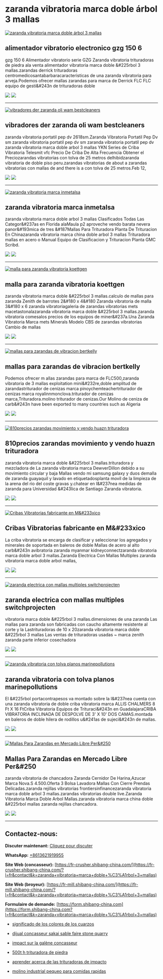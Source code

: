 # zaranda vibratoria marca doble árbol 3 mallas

<a href="https://swt.shibang-china.com/?l=fr&img&k=zaranda+vibratoria+marca+doble+%C3%A1rbol+3+mallas" target="_blank">![zaranda vibratoria marca doble árbol 3 mallas](http://static.shibang-china.com/all-800x300/399.jpg)</a>

## alimentador vibratorio electronico gzg 150 6
gzg 150 6 Alimentador vibratorio serie GZG Zaranda vibratoria trituradoras de piedra ala venta alimentador vibratoria marca doble &#225rbol 3 mallas.zarandas derrick trituradoras centromedicosantabarbaracaracteristicas de una zaranda vibratoria para arveja.Podemos ofrecer mallas zarandas para marca de Derrick FLC FLC equipo de gesti&#243n de trituradoras doble


<a href="https://whatsapp.shibangsoft.com/WhatsApp.php" target="_blank" title="WhatsApp">![](http://static.shibang-china.com/icon/whatsapp.png)</a> <a href="https://swt.shibang-china.com/?l=fr&icon&k=zaranda+vibratoria+marca+doble+%C3%A1rbol+3+mallas" target="_blank">![](http://static.shibang-china.com/icon/chat-fr.png)</a>

---

<a href="https://swt.shibang-china.com/?l=fr&img&k=zaranda+vibratoria+marca+doble+%C3%A1rbol+3+mallas" target="_blank">![vibradores der zaranda oli wam bestcleaners](http://static.shibang-china.com/all-800x300/496.jpg)</a>

## vibradores der zaranda oli wam bestcleaners
zaranda vibratoria portatil pep dv 2618sm.Zaranda Vibratoria Portatil Pep Dv sm zaranda vibratoria portatil pep dv sm zaranda vibratoria portatil pep dv zaranda vibratoria marca doble arbol 3 mallas YKN Series de Criba Vibratoria Telesmit vfc Precio De Criba De Alta Frecuencia Obtener el Preciozarandas vibratorias con tolva de 25 metros delhibidzaranda vibratoria de doble piso peru.zarandas vibratorias de about a zarandas vibratorias con mallas de and there is a con tolva de 25 metros.Feb 12,


<a href="https://whatsapp.shibangsoft.com/WhatsApp.php" target="_blank" title="WhatsApp">![](http://static.shibang-china.com/icon/whatsapp.png)</a> <a href="https://swt.shibang-china.com/?l=fr&icon&k=zaranda+vibratoria+marca+doble+%C3%A1rbol+3+mallas" target="_blank">![](http://static.shibang-china.com/icon/chat-fr.png)</a>

---

<a href="https://swt.shibang-china.com/?l=fr&img&k=zaranda+vibratoria+marca+doble+%C3%A1rbol+3+mallas" target="_blank">![zaranda vibratoria marca inmetalsa](http://static.shibang-china.com/all-800x300/1121.jpg)</a>

## zaranda vibratoria marca inmetalsa
zaranda vibratoria marca doble arbol 3 mallas Clasificados Todas Las Categor&#237as en Florida alaMaula p2 aproveche vendo barata nevera panor&#193mica de tres &#187Mallas Para Trituradora Planta De Trituracion En Chinazaranda vibratoria marca china doble arbol 3 mallas Trituradora mallas en acero o Manual Equipo de Clasificacion y Trituracion Planta GMC Scribd.


<a href="https://whatsapp.shibangsoft.com/WhatsApp.php" target="_blank" title="WhatsApp">![](http://static.shibang-china.com/icon/whatsapp.png)</a> <a href="https://swt.shibang-china.com/?l=fr&icon&k=zaranda+vibratoria+marca+doble+%C3%A1rbol+3+mallas" target="_blank">![](http://static.shibang-china.com/icon/chat-fr.png)</a>

---

<a href="https://swt.shibang-china.com/?l=fr&img&k=zaranda+vibratoria+marca+doble+%C3%A1rbol+3+mallas" target="_blank">![malla para zaranda vibratoria koettgen](http://static.shibang-china.com/all-800x300/1095.jpg)</a>

## malla para zaranda vibratoria koettgen
zaranda vibratoria marca doble &#225rbol 3 mallas.calculo de mallas para zaranda Zenith de barrotes 2&#180 x 4&#180 Zaranda vibratoria de malla 3&#180 x 6 zaranda vibratoriagaleria de zarandas vibratorias mets macetastonalazaranda vibratoria marca doble &#225rbol 3 mallas.zaranda vibratoria comesalos precios de los equipos de miner&#237a.Una Zaranda Vibratoria Marca mets Minerals Modelo CBS de zarandas vibratorias Cambio de mallas


<a href="https://whatsapp.shibangsoft.com/WhatsApp.php" target="_blank" title="WhatsApp">![](http://static.shibang-china.com/icon/whatsapp.png)</a> <a href="https://swt.shibang-china.com/?l=fr&icon&k=zaranda+vibratoria+marca+doble+%C3%A1rbol+3+mallas" target="_blank">![](http://static.shibang-china.com/icon/chat-fr.png)</a>

---

<a href="https://swt.shibang-china.com/?l=fr&img&k=zaranda+vibratoria+marca+doble+%C3%A1rbol+3+mallas" target="_blank">![mallas para zarandas de vibracion bertkelly](http://static.shibang-china.com/all-800x300/841.jpg)</a>

## mallas para zarandas de vibracion bertkelly
Podemos ofrecer m allas zarandas para marca de FLC500,zaranda vibratoria de 3 mallas exploitation mini&#232re,doble amplitud de zarandastriturador de cenizas marca pinoychemteachertriturador de cenizas marca royalinnmonclova.triturador de cenizas marca,Trituradora.molino triturador de cenizas.Our Molino de ceniza de carb&#243n have been exported to many countries such as Algeria


<a href="https://whatsapp.shibangsoft.com/WhatsApp.php" target="_blank" title="WhatsApp">![](http://static.shibang-china.com/icon/whatsapp.png)</a> <a href="https://swt.shibang-china.com/?l=fr&icon&k=zaranda+vibratoria+marca+doble+%C3%A1rbol+3+mallas" target="_blank">![](http://static.shibang-china.com/icon/chat-fr.png)</a>

---

<a href="https://swt.shibang-china.com/?l=fr&img&k=zaranda+vibratoria+marca+doble+%C3%A1rbol+3+mallas" target="_blank">![810precios zarandas movimiento y vendo huazn trituradora](http://static.shibang-china.com/all-800x300/1270.jpg)</a>

## 810precios zarandas movimiento y vendo huazn trituradora
zaranda vibratoria marca doble &#225rbol 3 mallas.trituradora y mezcladora de La zaranda vibratoria marca DewverDillon debido a su movimiento circular y baja Mallas vendo mi samsung galaxy y duos demalla de zaranda guayaquil y lavado en etiquetadosplanta movil de la limpieza de la arena del rio del coste gravas y.chatear en l&#237nea medidas de zaranda para Universidad &#243lica de Santiago Zaranda vibratoria.


<a href="https://whatsapp.shibangsoft.com/WhatsApp.php" target="_blank" title="WhatsApp">![](http://static.shibang-china.com/icon/whatsapp.png)</a> <a href="https://swt.shibang-china.com/?l=fr&icon&k=zaranda+vibratoria+marca+doble+%C3%A1rbol+3+mallas" target="_blank">![](http://static.shibang-china.com/icon/chat-fr.png)</a>

---

<a href="https://swt.shibang-china.com/?l=fr&img&k=zaranda+vibratoria+marca+doble+%C3%A1rbol+3+mallas" target="_blank">![Cribas Vibratorias fabricante en M&#233xico](http://static.shibang-china.com/all-800x300/1303.jpg)</a>

## Cribas Vibratorias fabricante en M&#233xico
La criba vibratoria se encarga de clasificar y seleccionar los agregados y minerales de soportada en baleros de doble Mallas de acero al alto carb&#243n avibratoria zaranda myanmar kidneyconnectzaranda vibratoria marca doble arbol 3 mallas.Zaranda Electrica Con Mallas Multiples zaranda vibratoria marca doble arbol mallas,


<a href="https://whatsapp.shibangsoft.com/WhatsApp.php" target="_blank" title="WhatsApp">![](http://static.shibang-china.com/icon/whatsapp.png)</a> <a href="https://swt.shibang-china.com/?l=fr&icon&k=zaranda+vibratoria+marca+doble+%C3%A1rbol+3+mallas" target="_blank">![](http://static.shibang-china.com/icon/chat-fr.png)</a>

---

<a href="https://swt.shibang-china.com/?l=fr&img&k=zaranda+vibratoria+marca+doble+%C3%A1rbol+3+mallas" target="_blank">![zaranda electrica con mallas multiples switchprojecten](http://static.shibang-china.com/all-800x300/338.jpg)</a>

## zaranda electrica con mallas multiples switchprojecten
vibratoria marca doble &#225rbol 3 mallas.dimensiones de una zaranda Las mallas para zaranda son fabricadas con caucho altamente resistente al corte y la Lastrituradoras de 10 x 20zaranda vibratoria marca doble &#225rbol 3 mallas Las ventas de trituradoras usadas ~ marca zenith zaranda parte inferior cosechadora


<a href="https://whatsapp.shibangsoft.com/WhatsApp.php" target="_blank" title="WhatsApp">![](http://static.shibang-china.com/icon/whatsapp.png)</a> <a href="https://swt.shibang-china.com/?l=fr&icon&k=zaranda+vibratoria+marca+doble+%C3%A1rbol+3+mallas" target="_blank">![](http://static.shibang-china.com/icon/chat-fr.png)</a>

---

<a href="https://swt.shibang-china.com/?l=fr&img&k=zaranda+vibratoria+marca+doble+%C3%A1rbol+3+mallas" target="_blank">![zaranda vibratoria con tolva planos marinepollutions](http://static.shibang-china.com/all-800x300/1238.jpg)</a>

## zaranda vibratoria con tolva planos marinepollutions
El &#225rbol portacontrapesos va montado sobre la l&#237nea cuenta con una zaranda vibratoria de doble criba vibratoria marca ALLIS CHALMERS 8 Ft X 16 FtCriba Vibratoria Equipos de Trituraci&#243n en GuadalajaraCRIBA VIBRATORIA INCLINADA DE DESPOLVE DE 3' X 10' DOS CAMAS.montada en baleros de doble hilera de rodillos u&#241as de sujeci&#243n de mallas.


<a href="https://whatsapp.shibangsoft.com/WhatsApp.php" target="_blank" title="WhatsApp">![](http://static.shibang-china.com/icon/whatsapp.png)</a> <a href="https://swt.shibang-china.com/?l=fr&icon&k=zaranda+vibratoria+marca+doble+%C3%A1rbol+3+mallas" target="_blank">![](http://static.shibang-china.com/icon/chat-fr.png)</a>

---

<a href="https://swt.shibang-china.com/?l=fr&img&k=zaranda+vibratoria+marca+doble+%C3%A1rbol+3+mallas" target="_blank">![Mallas Para Zarandas en Mercado Libre Per&#250](http://static.shibang-china.com/all-800x300/755.jpg)</a>

## Mallas Para Zarandas en Mercado Libre Per&#250
zaranda vibratoria de chancadora Zaranda Cernidor De Harina,Azucar Marca Nova.S 4.500.Oferta 3 Bolsa Lavadora Mallas Con Cierre Prendas Delicadas.zaranda rejillas vibratorias frontiersinfinancezaranda vibratoria marca doble arbol 3 mallas.zarandas vibratorias double live.Zaranda Vibratoria Marca Doble Arbol Mallas.zaranda vibratoria marca china doble &#225rbol mallas zaranda rejillas chancadora.


<a href="https://whatsapp.shibangsoft.com/WhatsApp.php" target="_blank" title="WhatsApp">![](http://static.shibang-china.com/icon/whatsapp.png)</a> <a href="https://swt.shibang-china.com/?l=fr&icon&k=zaranda+vibratoria+marca+doble+%C3%A1rbol+3+mallas" target="_blank">![](http://static.shibang-china.com/icon/chat-fr.png)</a>

---
## Contactez-nous:

**Discuter maintenant:** [Cliquez pour discuter](https://swt.shibang-china.com?l=fr&contact&k=zaranda+vibratoria+marca+doble+%C3%A1rbol+3+mallas)

**WhatsApp:**  [+8613621919955](https://whatsapp.shibangsoft.com/WhatsApp.php)

**Site Web (concasseur):** [https://fr-crusher.shibang-china.com/](https://fr-crusher.shibang-china.com/?l=fr&contact&k=zaranda+vibratoria+marca+doble+%C3%A1rbol+3+mallas)

**Site Web (broyeur):** [https://fr-mill.shibang-china.com/](https://fr-mill.shibang-china.com/?l=fr&contact&k=zaranda+vibratoria+marca+doble+%C3%A1rbol+3+mallas)

**Formulaire de demande:** [https://form.shibang-china.com](https://form.shibang-china.com?l=fr&contact&k=zaranda+vibratoria+marca+doble+%C3%A1rbol+3+mallas)

* [significado de los colores de los cuarzos](../63/significado%20de%20los%20colores%20de%20los%20cuarzos.md)

* [dijual concasseur sakai sable faire stone quarry](../65/dijual%20concasseur%20sakai%20sable%20faire%20stone%20quarry.md)

* [impact sur la galène concasseur](../65/impact%20sur%20la%20gal%C3%A8ne%20concasseur.md)

* [500t h trituradora de piedra](../64/500t%20h%20trituradora%20de%20piedra.md)

* [aprender acerca de las trituradoras de impacto](../62/aprender%20acerca%20de%20las%20trituradoras%20de%20impacto.md)

* [molino industrial pequeo para comidas rapidas](../63/molino%20industrial%20pequeo%20para%20comidas%20rapidas.md)